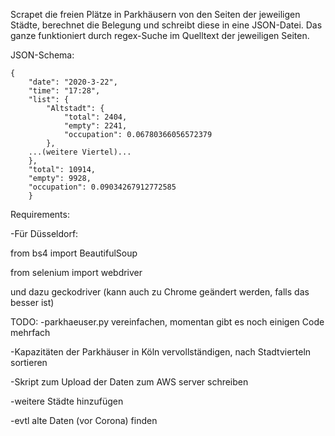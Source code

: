 Scrapet die freien Plätze in Parkhäusern von den Seiten der jeweiligen Städte, berechnet die Belegung und schreibt diese in eine JSON-Datei. Das ganze funktioniert durch regex-Suche im Quelltext der jeweiligen Seiten.

JSON-Schema:

    {
        "date": "2020-3-22",    
        "time": "17:28",    
        "list": {    
            "Altstadt": {            
                "total": 2404,            
                "empty": 2241,
                "occupation": 0.06780366056572379
            },
        ...(weitere Viertel)...
        },
        "total": 10914,
        "empty": 9928,
        "occupation": 0.09034267912772585
        }

Requirements:

-Für Düsseldorf:

from bs4 import BeautifulSoup

from selenium import webdriver
                 
und dazu geckodriver (kann auch zu Chrome geändert werden, falls das besser ist)

TODO:
-parkhaeuser.py vereinfachen, momentan gibt es noch einigen Code mehrfach

-Kapazitäten der Parkhäuser in Köln vervollständigen, nach Stadtvierteln sortieren

-Skript zum Upload der Daten zum AWS server schreiben

-weitere Städte hinzufügen

-evtl alte Daten (vor Corona) finden
